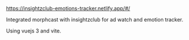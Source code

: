 https://insightzclub-emotions-tracker.netlify.app/#/

Integrated morphcast with insightzclub for ad watch and emotion tracker. 

Using vuejs 3 and vite.
